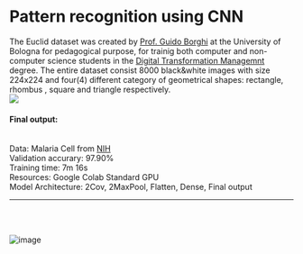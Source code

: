 # **Pattern recognition using CNN**
The Euclid dataset was created by <a href="https://www.unibo.it/sitoweb/guido.borghi">Prof. Guido Borghi</a> at the University of Bologna for pedagogical purpose, for trainig both computer and non-computer science students in the <a href="https://www.unibo.it/it/didattica/insegnamenti/insegnamento/2022/466769">Digital Transformation Managemnt</a> degree. The entire dataset consist 8000 black&white images with size 224x224 and four(4) different category of geometrical shapes: rectangle, rhombus , square and triangle respectively.
<br/>
<img src="https://www.dummies.com/wp-content/uploads/258491.image3.jpg">



<h4><b>Final output:</b></h4><br>
Data: Malaria Cell from <a href="https://lhncbc.nlm.nih.gov/LHC-research/LHC-projects/image-processing/malaria-screener.html">NIH</a><br>
Validation accurary: 97.90% <br>
Training time: 7m  16s <br>
Resources: Google Colab Standard GPU <br>
Model Architecture: 2Cov, 2MaxPool, Flatten, Dense, Final output 
<br><hr><br>

<br/>



![image](https://user-images.githubusercontent.com/63104472/234474838-4dc2b675-114c-4999-a4f1-c1cb5e472f42.png)
